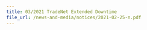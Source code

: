 ```yaml
---
title: 03/2021 TradeNet Extended Downtime
file_url: /news-and-media/notices/2021-02-25-n.pdf
---
```

